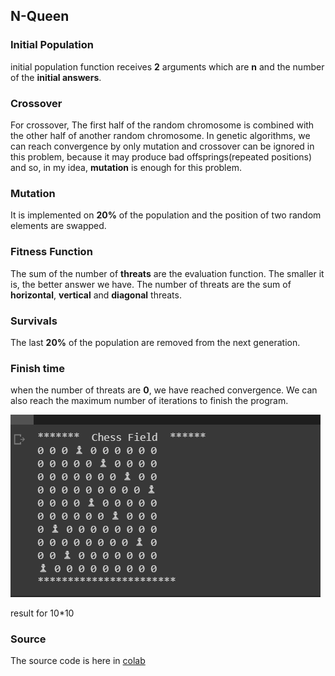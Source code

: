 ## N-Queen

### Initial Population
initial population function receives **2** arguments which are **n** and the number of the **initial answers**.

### Crossover
For crossover, The first half of the random chromosome is combined with the other half of another random chromosome.
In genetic algorithms, we can reach convergence by only mutation and crossover can be ignored in this problem, because it may produce bad offsprings(repeated positions) and so, in my idea, **mutation** is enough for this problem.

### Mutation
It is implemented on **20%** of the population and the position of two random elements are swapped.

### Fitness Function
The sum of the number of **threats** are the evaluation function. The smaller it is, the better answer we have.
The number of threats are the sum of **horizontal**, **vertical** and **diagonal** threats.

### Survivals
The last **20%** of the population are removed from the next generation.

### Finish time
when the number of threats are **0**, we have reached convergence. We can also reach the maximum number of iterations to finish the program. 

<img src='icons/10.png'></img>
<p>result for 10*10</p>

### Source 
The source code is here in [colab](https://colab.research.google.com/drive/1W56FIfJeZliSm6a0HNqngSnf-t_1Yl0u?usp=sharing)